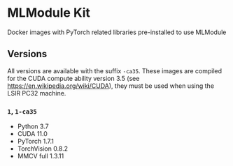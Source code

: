 # MLModule Kit

Docker images with PyTorch related libraries pre-installed to use MLModule

## Versions

All versions are available with the suffix `-ca35`. 
These images are compiled for the CUDA compute ability version 3.5 (see https://en.wikipedia.org/wiki/CUDA), 
they must be used when using the LSIR PC32 machine.

### `1`, `1-ca35`

* Python 3.7
* CUDA 11.0
* PyTorch 1.7.1
* TorchVision 0.8.2
* MMCV full 1.3.11
